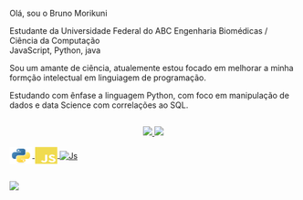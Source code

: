 Olá, sou o Bruno Morikuni

Estudante da Universidade Federal do ABC 
Engenharia Biomédicas / Ciência da Computação  
JavaScript, Python, java 

Sou um amante de ciência, atualemente estou focado em melhorar a minha formção intelectual em linguiagem de programação.

Estudando com ênfase a linguagem Python, com foco em manipulação de dados e data Science com correlações ao SQL.
##
<div align="center">
  <a href="https://github.com/brunomorikuni">
  <img height="180em" src="https://github-readme-stats.vercel.app/api?username=brunoMorikuni&show_icons=true&theme=dark&include_all_commits=true&count_private=true"/>
  <img height="180em" src="https://github-readme-stats.vercel.app/api/top-langs/?username=brunoMorikuni&layout=compact&langs_count=7&theme=dark"/>

</div><br>


<div>
 <img align="center" alt="Python" height="30" width="40" src="https://raw.githubusercontent.com/devicons/devicon/master/icons/python/python-original.svg">
 <img align="center" alt="Js" height="30" width="40" src="https://raw.githubusercontent.com/devicons/devicon/master/icons/javascript/javascript-plain.svg">
 <img align="center" alt="Js" height="30" width="40"src="https://cdn.jsdelivr.net/gh/devicons/devicon/icons/java/java-original-wordmark.svg" />
</div>

##
<div>
<a href="https://www.linkedin.com/in/brunomorikuni/" target="_blank"><img src="https://img.shields.io/badge/-LinkedIn-%230077B5?style=for-the-badge&logo=linkedin&logoColor=white" target="_blank"></a> 
</div>
